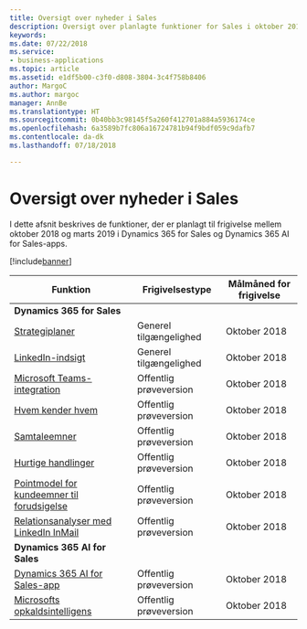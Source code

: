 ```yaml
---
title: Oversigt over nyheder i Sales
description: Oversigt over planlagte funktioner for Sales i oktober 2018
keywords: 
ms.date: 07/22/2018
ms.service:
- business-applications
ms.topic: article
ms.assetid: e1df5b00-c3f0-d808-3804-3c4f758b8406
author: MargoC
ms.author: margoc
manager: AnnBe
ms.translationtype: HT
ms.sourcegitcommit: 0b40bb3c98145f5a260f412701a884a5936174ce
ms.openlocfilehash: 6a3589b7fc806a16724781b94f9bdf059c9dafb7
ms.contentlocale: da-dk
ms.lasthandoff: 07/18/2018

---
```


# <a name="summary-of-whats-new-in-sales"></a>Oversigt over nyheder i Sales

I dette afsnit beskrives de funktioner, der er planlagt til frigivelse mellem oktober 2018 og marts 2019 i Dynamics 365 for Sales og Dynamics 365 AI for Sales-apps. 

[!include[banner](../../includes/banner.md)]

| Funktion                                                              | Frigivelsestype   | Målmåned for frigivelse |
|----------------------------------------------------------------------|----------------|----------------------|
| **Dynamics 365 for Sales**                                                                                                    | 
| [Strategiplaner](empower-sellers-with-playbooks.md)                       | Generel tilgængelighed             | Oktober 2018          |
| [LinkedIn-indsigt](linkedin-insights.md)                          | Generel tilgængelighed           | Oktober 2018          |
| [Microsoft Teams-integration](collaborate-with-microsoft-teams.md) | Offentlig prøveversion | Oktober 2018          |
| [Hvem kender hvem](who-knows-whom.md)                          | Offentlig prøveversion          | Oktober 2018          |
| [Samtaleemner](talking-points.md)                          | Offentlig prøveversion          | Oktober 2018          |
| [Hurtige handlinger](quick-actions.md)                          | Offentlig prøveversion          | Oktober 2018          |
| [Pointmodel for kundeemner til forudsigelse](predictive-lead-scoring.md)                          | Offentlig prøveversion          | Oktober 2018          |
| [Relationsanalyser med LinkedIn InMail](relationship-analytics-with-linkedin-inmail.md) | Offentlig prøveversion | Oktober 2018 |
| **Dynamics 365 AI for Sales**                                                                                           |
| [Dynamics 365 AI for Sales-app](dynamics-365-ai-sales-app.md)     | Offentlig prøveversion  | Oktober 2018            |
| [Microsofts opkaldsintelligens](call-intelligence-sales-app.md)     | Offentlig prøveversion  | Oktober 2018            |



